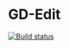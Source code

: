 # GD-Edit
[![Build status](https://ci.appveyor.com/api/projects/status/rr383gfmmby75c2p?svg=true)](https://ci.appveyor.com/project/AltenGD/gd-edit)
